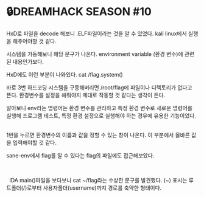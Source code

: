 🔒DREAMHACK SEASON #10
==================


HxD로 파일을 decode 해보니 .ELF파일이라는 것을 알 수 있었다.
kali linux에서 실행을 해주어야할 것 같다.
 


시스템을 가동해보니 해당 문구가 나온다.
environment variable (환경 변수)에 관련된 내용인가보다.


HxD에도 이런 부분이 나와있다.
cat /flag.system()
 


바로 3번 하드코딩 시스템을 구동해버리면 /root/flag에 파일이나 디렉토리가 없다고 뜬다.
환경변수를 설정을 해줘야지 제대로 작동할 것 같다는 생각이 든다.
 


알아보니 env라는 명령어는 환경 변수를 관리하고
특정 환경 변수로 새로운 명령어를 실행해 프로그램 테스트, 특정 환경 설정으로 실행해야 하는 경우에
유용한 기능이었다.
 


1번을 누르면 환경변수의 이름과 값을 정할 수 있는 창이 나온다.
이 부분에서 올바른 값을 입력해야할 것 같다.
 


sane-env에서 flag를 알 수 있다는 flag의 파일에도 접근해보았다.
 
 



 


 
IDA main()파일을 보다보니 cat ~/flag라는 수상한 문구를 발견했다.
(~) 표시는 루트폴더(/)로부터 사용자폴더(username)까지 경로를 축약한 형태이다.
